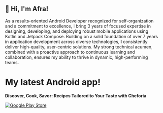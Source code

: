 ## 👋 Hi, I'm Afra!

As a results-oriented Android Developer recognized for self-organization and a
commitment to excellence, I bring 3 years of focused expertise in designing,
developing, and deploying robust mobile applications using Kotlin and Jetpack
Compose. Building on a solid foundation of over 7 years in application
development across diverse technologies, I consistently deliver high-quality,
user-centric solutions. My strong technical acumen, combined with a proactive
approach to continuous learning and collaboration, ensures my ability to thrive
in dynamic, high-performing teams.

# My latest Android app!
**Discover, Cook, Savor: Recipes Tailored to Your Taste with Cheforia**

[![Google Play Store](https://img.shields.io/badge/Google_Play-Download-blue?logo=google-play&style=for-the-badge)](https://play.google.com/store/apps/details?id=meal.planner.ai.cheforia.recipes.tasty.food&pcampaignid=web_share)


<!--
[![Top Langs](https://github-readme-stats.vercel.app/api/top-langs/?username=afradigm&theme=cobalt&show_icons=true)]()

**afradigm/afradigm** is a ✨ _special_ ✨ repository because its `README.md` (this file) appears on your GitHub profile.

Here are some ideas to get you started:

- 🔭 I’m currently working on ...
- 🌱 I’m currently learning ...
- 👯 I’m looking to collaborate on ...
- 🤔 I’m looking for help with ...
- 💬 Ask me about ...
- 📫 How to reach me: ...
- 😄 Pronouns: ...
- ⚡ Fun fact: ...
-->
